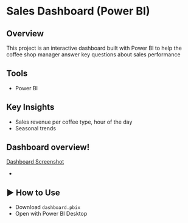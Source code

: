 # Sales Dashboard (Power BI)

##  Overview
This project is an interactive dashboard built with Power BI to help the coffee shop manager answer key questions about sales performance

## Tools
- Power BI

## Key Insights
- Sales revenue per coffee type, hour of the day
- Seasonal trends
## Dashboard overview!
[Dashboard Screenshot](dashboard_screenshot.png)

- 
## ▶️ How to Use
- Download `dashboard.pbix`
- Open with Power BI Desktop
